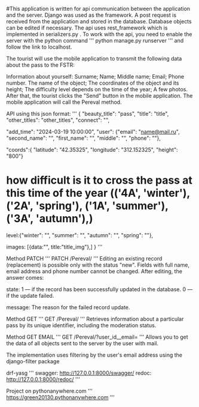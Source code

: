 #This application is written for api communication between the application and the server. Django was used as the framework. A post request is received from the application and stored in the database. Database objects can be edited if necessary. The api uses rest_framework which is implemented in serializers.py . To work with the api, you need to enable the server with the python command 
'''
python manage.py runserver
''' 
and follow the link to localhost.

The tourist will use the mobile application to transmit the following data about the pass to the FSTR:

Information about yourself:
Surname;
Name;
Middle name;
Email;
Phone number.
The name of the object;
The coordinates of the object and its height;
The difficulty level depends on the time of the year;
A few photos.
After that, the tourist clicks the "Send" button in the mobile application. The mobile application will call the Pereval method.

API using this json format:
'''
{
  "beauty_title": "pass",
  "title": "title",
  "other_titles": "other_titles",
  "connect": "", 
 
  "add_time": "2024-03-19 10:00:00",
  "user": {"email": "name@mail.ru", 		
        "second_name": "",
		 "first_name": "",
		 "middle": "",
        "phone": ""}, 
 
   "coords":{
  "latitude": "42.35325",
  "longitude": "312.152325",
  "height": "800"}
 
 # how difficult is it to cross the pass at this time of the year (('4A', 'winter'), ('2A', 'spring'), ('1A', 'summer'), ('3A', 'autumn'),)

  level:{"winter": "", 
  "summer": "",
  "autumn": "",
  "spring": ""},
 
   images: [{data:"<img>", title:"title_img"},]
}
'''

Method PATCH
'''
PATCH /Pereval/<id>
'''
Editing an existing record (replacement) is possible only with the status "new". Fields with full name, email address and phone number cannot be changed. After editing, the answer comes:

state: 1 — if the record has been successfully updated in the database. 0 — if the update failed.

message: The reason for the failed record update.


Method GET
'''
GET /Pereval/<id>
'''
Retrieves information about a particular pass by its unique identifier, including the moderation status.


Method GET EMAIL
'''
GET /Pereval/?user_id__email=<email>
'''
Allows you to get the data of all objects sent to the server by the user with mail.

The implementation uses filtering by the user's email address using the django-filter package



drf-yasg
'''
swagger: http://127.0.0.1:8000/swagger/
redoc: http://127.0.0.1:8000/redoc/
'''


Project on pythonanywhere.com
'''
https://green20130.pythonanywhere.com
'''